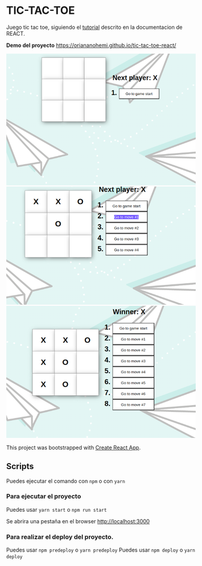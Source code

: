 # TIC-TAC-TOE

Juego tic tac toe, siguiendo el [tutorial](https://es.reactjs.org/tutorial/tutorial.html) descrito en la documentacion de REACT.

**Demo del proyecto** https://oriananohemi.github.io/tic-tac-toe-react/

<img src="./src/assets/Screenshot from 2020-09-12 22-22-08.png">
<img src="./src/assets/Screenshot from 2020-09-12 22-22-24.png">
<img src="./src/assets/Screenshot from 2020-09-12 22-22-36.png">

This project was bootstrapped with [Create React App](https://github.com/facebook/create-react-app).

## Scripts

Puedes ejecutar el comando con `npm` o con `yarn`

### Para ejecutar el proyecto 

Puedes usar `yarn start` o  `npm run start`

Se abrira una pestaña en el browser [http://localhost:3000](http://localhost:3000)

### Para realizar el deploy del proyecto.

Puedes usar `npm predeploy` o `yarn predeploy`
Puedes usar `npm deploy` o `yarn deploy`
